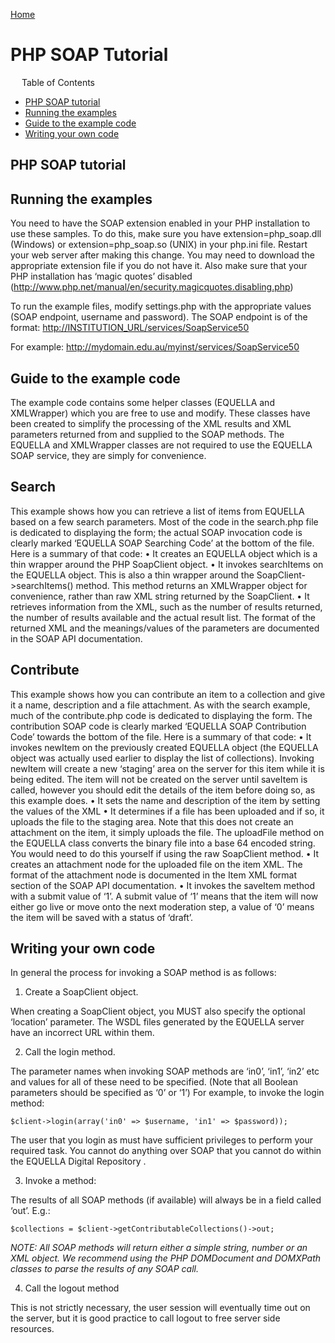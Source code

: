 [Home](https://equella.github.io/)

# PHP SOAP Tutorial

 
Table of Contents
* [PHP SOAP tutorial](#php-soap-tutorial)
* [Running the examples](#running-the-examples)
* [Guide to the example code](#guide-to-the-example-code)
* [Writing your own code](#writing-your-own-code)

## PHP SOAP tutorial

## Running the examples

You need to have the SOAP extension enabled in your PHP installation to use these samples.  To do this, make sure you have extension=php_soap.dll (Windows) or extension=php_soap.so (UNIX) in your php.ini file.  Restart your web server after making this change.  You may need to download the appropriate extension file if you do not have it.  Also make sure that your PHP installation has ‘magic quotes’ disabled (<http://www.php.net/manual/en/security.magicquotes.disabling.php>)

To run the example files, modify settings.php with the appropriate values (SOAP endpoint, username and password).  The SOAP endpoint is of the format: <http://INSTITUTION_URL/services/SoapService50>

For example: <http://mydomain.edu.au/myinst/services/SoapService50>

## Guide to the example code
The example code contains some helper classes (EQUELLA and XMLWrapper) which you are free to use and modify.  These classes have been created to simplify the processing of the XML results and XML parameters returned from and supplied to the SOAP methods.  The EQUELLA and XMLWrapper classes are not required to use the EQUELLA SOAP service, they are simply for convenience.

## Search
This example shows how you can retrieve a list of items from EQUELLA based on a few search parameters.  Most of the code in the search.php file is dedicated to displaying the form; the actual SOAP invocation code is clearly marked ‘EQUELLA SOAP Searching Code’ at the bottom of the file.  Here is a summary of that code:
•  It creates an EQUELLA object which is a thin wrapper around the PHP SoapClient object.
•  It invokes searchItems on the EQUELLA object.  This is also a thin wrapper around the SoapClient->searchItems() method.  This method returns an XMLWrapper object for convenience, rather than raw XML string returned by the SoapClient.
•  It retrieves information from the XML, such as the number of results returned, the number of results available and the actual result list.  The format of the returned XML and the meanings/values of the parameters are documented in the SOAP API documentation.

## Contribute
This example shows how you can contribute an item to a collection and give it a name, description and a file attachment.  As with the search example, much of the contribute.php code is dedicated to displaying the form.  The contribution SOAP code is clearly marked ‘EQUELLA SOAP Contribution Code’ towards the bottom of the file.  Here is a summary of that code:
•  It invokes newItem on the previously created EQUELLA object (the EQUELLA object was actually used earlier to display the list of collections).  Invoking newItem will create a new ‘staging’ area on the server for this item while it is being edited.  The item will not be created on the server until saveItem is called, however you should edit the details of the item before doing so, as this example does.
•  It sets the name and description of the item by setting the values of the XML
•  It determines if a file has been uploaded and if so, it uploads the file to the staging area.  Note that this does not create an attachment on the item, it simply uploads the file.  The uploadFile method on the EQUELLA class converts the binary file into a base 64 encoded string.  You would need to do this yourself if using the raw SoapClient method.
•  It creates an attachment node for the uploaded file on the item XML.  The format of the attachment node is documented in the Item XML format section of the SOAP API documentation.
•  It invokes the saveItem method with a submit value of ‘1’.  A submit value of ‘1’ means that the item will now either go live or move onto the next moderation step, a value of ‘0’ means the item will be saved with a status of ‘draft’.

## Writing your own code
In general the process for invoking a SOAP method is as follows:
1.  Create a SoapClient object.

When creating a SoapClient object, you MUST also specify the optional ‘location’ parameter.  The WSDL files generated by the EQUELLA server have an incorrect URL within them.

2.  Call the login method.

The parameter names when invoking SOAP methods are ‘in0’, ‘in1’, ‘in2’ etc and values for all of these need to be specified.  (Note that all Boolean parameters should be specified as ‘0’ or ‘1’)  For example, to invoke the login method:
```
$client->login(array('in0' => $username, 'in1' => $password));
```
The user that you login as must have sufficient privileges to perform your required task.  You cannot do anything over SOAP that you cannot do within the EQUELLA Digital Repository .

3.  Invoke a method:

The results of all SOAP methods (if available) will always be in a field called ‘out’.
E.g.:
```
$collections = $client->getContributableCollections()->out;
```
*NOTE: All SOAP methods will return either a simple string, number or an XML object.  We recommend using the PHP DOMDocument and DOMXPath classes to parse the results of any SOAP call.*

4.  Call the logout method

This is not strictly necessary, the user session will eventually time out on the server, but it is good practice to call logout to free server side resources.
